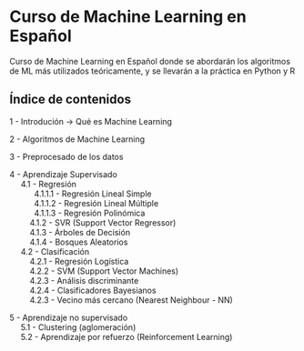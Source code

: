 # Curso de Machine Learning en Español

Curso de Machine Learning en Español donde se abordarán los algoritmos de ML más utilizados teóricamente, y se llevarán a la práctica en Python y R

Índice de contenidos
---

1 - Introdución -> Qué es Machine Learning  

2 - Algoritmos de Machine Learning  

3 - Preprocesado de los datos  

4 - Aprendizaje Supervisado  
&nbsp;&nbsp;&nbsp;&nbsp;  4.1 - Regresión  
&nbsp;&nbsp;&nbsp;&nbsp;&nbsp;&nbsp;&nbsp;&nbsp;&nbsp;&nbsp;  4.1.1.1 - Regresión Lineal Simple  
&nbsp;&nbsp;&nbsp;&nbsp;&nbsp;&nbsp;&nbsp;&nbsp;&nbsp;&nbsp;  4.1.1.2 - Regresión Lineal Múltiple  
&nbsp;&nbsp;&nbsp;&nbsp;&nbsp;&nbsp;&nbsp;&nbsp;&nbsp;&nbsp;  4.1.1.3 - Regresión Polinómica  
&nbsp;&nbsp;&nbsp;&nbsp;&nbsp;&nbsp;&nbsp;&nbsp;  4.1.2 - SVR (Support Vector Regressor)  
&nbsp;&nbsp;&nbsp;&nbsp;&nbsp;&nbsp;&nbsp;&nbsp;  4.1.3 - Árboles de Decisión  
&nbsp;&nbsp;&nbsp;&nbsp;&nbsp;&nbsp;&nbsp;&nbsp;  4.1.4 - Bosques Aleatorios  
&nbsp;&nbsp;&nbsp;&nbsp;  4.2 - Clasificación  
&nbsp;&nbsp;&nbsp;&nbsp;&nbsp;&nbsp;&nbsp;&nbsp;  4.2.1 - Regresión Logística  
&nbsp;&nbsp;&nbsp;&nbsp;&nbsp;&nbsp;&nbsp;&nbsp;  4.2.2 - SVM (Support Vector Machines)  
&nbsp;&nbsp;&nbsp;&nbsp;&nbsp;&nbsp;&nbsp;&nbsp;  4.2.3 - Análisis discriminante  
&nbsp;&nbsp;&nbsp;&nbsp;&nbsp;&nbsp;&nbsp;&nbsp;  4.2.4 - Clasificadores Bayesianos  
&nbsp;&nbsp;&nbsp;&nbsp;&nbsp;&nbsp;&nbsp;&nbsp;  4.2.3 - Vecino más cercano (Nearest Neighbour - NN)  

5 - Aprendizaje no supervisado  
&nbsp;&nbsp;&nbsp;&nbsp;  5.1 - Clustering (aglomeración)  
&nbsp;&nbsp;&nbsp;&nbsp;  5.2 - Aprendizaje por refuerzo (Reinforcement Learning)  
  
